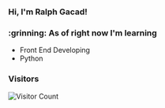 ### Hi, I'm Ralph Gacad!
<h3> :grinning: As of right now I'm learning</h3>

- Front End Developing
- Python

### Visitors
![Visitor Count](https://profile-counter.glitch.me/Ralph-Gacad/count.svg)
